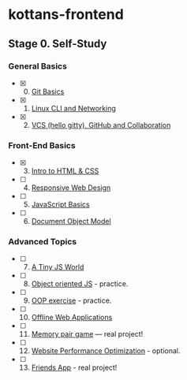 # kottans-frontend

## Stage 0. Self-Study

### General Basics

- [x] 0. [Git Basics](stage_0/task_git_basics/git_basics.md)
- [x] 1. [Linux CLI and Networking](stage_0/task_linux_cli/linux_cli.md)
- [x] 2. [VCS (hello gitty), GitHub and Collaboration](stage_0/task_git_collaboration/git_collaboration.md)

### Front-End Basics

- [x] 3. [Intro to HTML & CSS](stage_0/task_html_css_intro/html_css_intro.md)
- [ ] 4. [Responsive Web Design](stage_0/task_responsive_web_design/responsive_web_design.md)
- [ ] 5. [JavaScript Basics](stage_0/task_js_basics/js_basics.md)
- [ ] 6. [Document Object Model](stage_0/task_js_dom/js_dom.md)

### Advanced Topics

- [ ] 7. [A Tiny JS World](stage_0/task_tiny_js/tiny_js.md)
- [ ] 8. [Object oriented JS](stage_0/task_js_oop/js_oop.md) - practice.
- [ ] 9. [OOP exercise](stage_0/task_oop_exercise/oop_exersice.md) - practice.
- [ ] 10. [Offline Web Applications](stage_0/task_offline_web_app/offline_web_app.md)
- [ ] 11. [Memory pair game](stage_0/task_memory_pair_game/memory_pair_game.md) — real project!
- [ ] 12. [Website Performance Optimization](stage_0/task_website_performance/website_performance.md) - optional.
- [ ] 13. [Friends App](stage_0/task_friends_app/friends.app.md) - real project!
